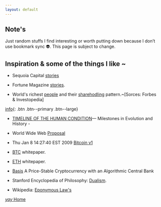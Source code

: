 ```yaml
---
layout: default
---
```


## Note's

Just random stuffs I find interesting or worth putting down because I don’t use bookmark sync 👽. This page is subject to change.


## Inspiration & some of the things I like ~

*  Sequoia Capital [stories](https://www.sequoiacap.com/india/) 

*  Fortune Magazine [stories](https://linktr.ee/fortuneindia).

*  World's richest [people](https://www.forbes.com/real-time-billionaires/#149c9fe03d78) and their [sharehodling](https://www.investopedia.com/articles/investing/012715/5-richest-people-world.asp) pattern.~[Sorces: Forbes & Investopedia]

[info](#){: .btn .btn--primary .btn--large}

*  [TIMELINE OF THE HUMAN CONDITION](https://www.southampton.ac.uk/~cpd/history.html)— Milestones in Evolution and History -

*  World Wide Web [Proposal](https://www.w3.org/Proposal.html)

*  Thu Jan 8 14:27:40 EST 2009 [Bitcoin v1 ](https://www.metzdowd.com/pipermail/cryptography/2009-January/014994.html)

*  [BTC](https://bitcoin.org/bitcoin.pdf) whitepaper.
 
*  [ETH](https://blockchainlab.com/pdf/Ethereum_white_paper-a_next_generation_smart_contract_and_decentralized_application_platform-vitalik-buterin.pdf) whitepaper.

*  [Basis](http://basis.io/basis_whitepaper_en.pdf) A Price-Stable Cryptocurrency with an Algorithmic Central Bank

*  Stanford Encyclopedia of Philosophy: [Dualism](https://plato.stanford.edu/entries/dualism/).

*  Wikipedia: [Eponymous Law's](https://en.m.wikipedia.org/wiki/List_of_eponymous_laws)
 


[ _yay_ Home](https://srterm.github.io/srt/)
